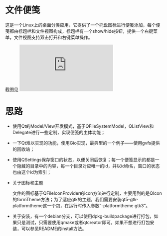 # 文件便笺
这是一个Linux上的桌面分类应用，它提供了一个托盘图标进行便笺添加，每个便笺都由标题栏和文件视图构成，标题栏有一个show/hide按钮，提供一个右键菜单，文件视图支持双击打开和右键菜单操作。

截图见 ![README.md](https://github.com/Yue-Lan/desktop-file-memos/blob/master/README.md)

# 思路
- 使用Qt的Model/View开发模式，基于QFileSystemModel，QListView和Delegate进行一些定制，实现便笺的主体功能；
- 一下Qt难以实现的功能，使用Gio实现，最典型的一个例子——使用gvfs提供的回收站；
- 使用QSettings保存窗口的状态，以便关闭后恢复；每一个便笺显示的都是一个隐藏的目录中的内容，每一个目录对应唯一的id，并以id命名，窗口的状态也由这个id为索引；


- 关于图标和主题

  文件的图标基于QFileIconProvider的icon方法进行定制，主要用到的是QIcon的formTheme方法；为了适应gtk的主题，我们需要安装qt5-gtk-platformtheme这一个包，在运行时传入参数“-platformtheme gtk3”。

- 关于安装，有一个debian分支，可以使用dpkg-buildpackage进行打包，如果只是测试，只需要使用qmake或者qtcreator即可。如果不想进行打包安装，可以参见README的install方法。
  
